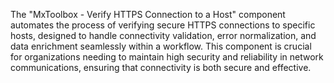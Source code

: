 The "MxToolbox - Verify HTTPS Connection to a Host" component automates the process of verifying secure HTTPS connections to specific hosts, designed to handle connectivity validation, error normalization, and data enrichment seamlessly within a workflow. This component is crucial for organizations needing to maintain high security and reliability in network communications, ensuring that connectivity is both secure and effective.
